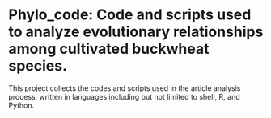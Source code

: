 # Phylo_code: Code and scripts used to analyze evolutionary relationships among cultivated buckwheat species.
This project collects the codes and scripts used in the article analysis process, written in languages including but not limited to shell, R, and Python.
